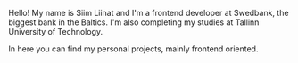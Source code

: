Hello! My name is Siim Liinat and I'm a frontend developer at Swedbank, the biggest bank in the Baltics. I'm also completing my studies at Tallinn University of Technology.

In here you can find my personal projects, mainly frontend oriented.
